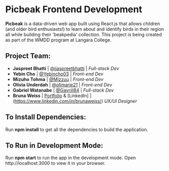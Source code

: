 # Picbeak Frontend Development

**Picbeak** is a data-driven web app built using React.js that allows children (and older
bird enthusiasts!) to learn about and identify birds in their region all while building their
'beakpedia' collection. This project is being created as part of the WMDD program at Langara College.

## Project Team:

- **Jaspreet Bhatti** | [@ijaspreetbhatti](https://github.com/ijaspreetbhatti) | *Full-stack Dev*
- **Yebin Cho** | [@Yebincho03](https://github.com/Yebincho03) | *Front-end Dev*
- **Mizuho Tohma** | [@Mizzuu](https://github.com/Mizzuu) | *Front-end Dev*
- **Olivia Underdah** | [@olimarie21](https://github.com/olimarie21) | *Front-end Dev*
- **Gabriel Watanabe** | [@Gavriil84](https://github.com/Gavriil84) | *Full-stack Dev*
- **Bruna Weiss** | [Portfolio](https://www.brunaweiss.com/) & [LinkedIn] | (https://www.linkedin.com/in/brunaweiss/) *UX/UI Designer*

## To Install Dependencies:

Run **npm install** to get all the dependencies to build the application.

## To Run in Development Mode:

Run **npm start** to run the app in the development mode.
Open http://localhost:3000 to view it in your browser.
